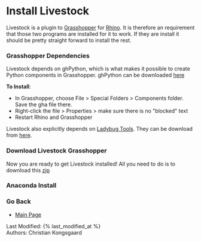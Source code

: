 # Install Livestock

Livestock is a plugin to [Grasshopper](http://www.grasshopper3d.com/) for [Rhino](https://www.rhino3d.com/). 
It is therefore an requirement that those two programs are installed for it to work. If they are install it 
should be pretty straight forward to install the rest.

### Grasshopper Dependencies

Livestock depends on ghPython, which is what makes it possible to create Python components in Grasshopper.
ghPython can be downloaded [here](http://www.food4rhino.com/app/ghpython)

**To Install**:
* In Grasshopper, choose File > Special Folders > Components folder. Save the gha file there.
* Right-click the file > Properties > make sure there is no "blocked" text
* Restart Rhino and Grasshopper

Livestock also explicitly depends on [Ladybug Tools](http://www.ladybug.tools/). 
They can be download from [here](http://www.food4rhino.com/app/ladybug-tools).

### Download Livestock Grasshopper

Now you are ready to get Livestock installed!
All you need to do is to download this [zip](https://github.com/ocni-dtu/livestock_gh/archive/master.zip)

### Anaconda Install


### Go Back
- [Main Page](/index.md)

Last Modified: {% last_modified_at %}\
Authors: Christian Kongsgaard